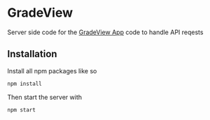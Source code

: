 # GradeView
Server side code for the [GradeView App](https://github.com/KihtrakRaknas/GradeViewApp/tree/master) code to handle API reqests

## Installation
Install all npm packages like so
```bash
npm install
```
Then start the server with
```bash
npm start
```
